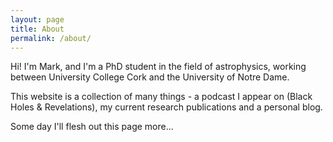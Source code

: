 ```yaml
---
layout: page
title: About
permalink: /about/
---
```


Hi! I'm Mark, and I'm a PhD student in the field of astrophysics, working between University College Cork and the University of Notre Dame. 

This website is a collection of many things - a podcast I appear on (Black Holes & Revelations), my current research publications and a personal blog.



Some day I'll flesh out this page more... 
